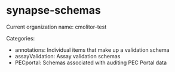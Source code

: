 # synapse-schemas

Current organization name: cmolitor-test

Categories:
- annotations: Individual items that make up a validation schema
- assayValidation: Assay validation schemas
- PECportal: Schemas associated with auditing PEC Portal data
